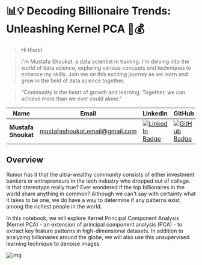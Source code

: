 # 📊💡 Decoding Billionaire Trends: Unleashing Kernel PCA 🚀💰

> Hi there!

> I'm Mustafa Shoukat, a data scientist in training. I'm delving into the world of data science, exploring various concepts and techniques to enhance my skills. Join me on this exciting journey as we learn and grow in the field of data science together.

> "Community is the heart of growth and learning. Together, we can achieve more than we ever could alone."

| Name             | Email                          | LinkedIn                                                                                         | GitHub                                                                               | Kaggle                                                                                      |
|------------------|--------------------------------|--------------------------------------------------------------------------------------------------|--------------------------------------------------------------------------------------|---------------------------------------------------------------------------------------------|
| **Mustafa Shoukat** | mustafashoukat.email@gmail.com | [![LinkedIn Badge](https://img.shields.io/badge/LinkedIn-%23000000.svg?style=for-the-badge&logo=LinkedIn&logoColor=white)](https://www.linkedin.com/in/mustafashoukat/) | [![GitHub Badge](https://img.shields.io/badge/GitHub-%23000000.svg?style=for-the-badge&logo=GitHub&logoColor=white)](https://github.com/Mustafa-Shoukat1) | [![Kaggle Badge](https://img.shields.io/badge/Kaggle-%23000000.svg?style=for-the-badge&logo=Kaggle&logoColor=white)](https://www.kaggle.com/mustafashoukat) |

## Overview

Rumor has it that the ultra-wealthy community consists of either investment bankers or entrepreneurs in the tech industry who dropped out of college. Is that stereotype really true? Ever wondered if the top billionaires in the world share anything in common? Although we can't say with certainty what it takes to be one, we do have a way to determine if any patterns exist among the richest people in the world.

In this notebook, we will explore Kernel Principal Component Analysis (Kernel PCA) - an extension of principal component analysis (PCA) - to extract key feature patterns in high-dimensional datasets. In addition to analyzing billionaires around the globe, we will also use this unsupervised learning technique to denoise images.

![img](https://cf-courses-data.s3.us.cloud-object-storage.appdomain.cloud/IBM-ML0187EN-SkillsNetwork/labs/module%203/images/RichPeople.png)
